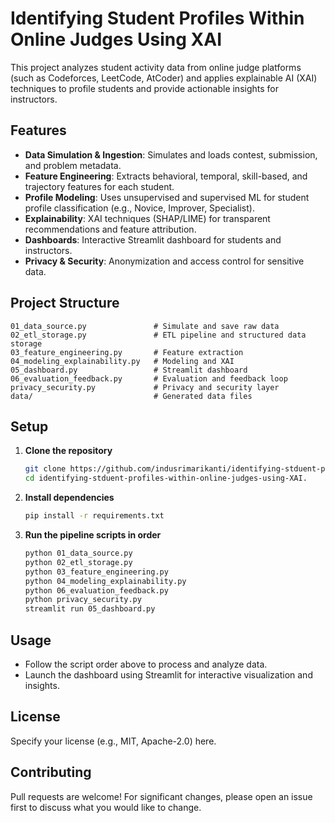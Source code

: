 # Identifying Student Profiles Within Online Judges Using XAI

This project analyzes student activity data from online judge platforms (such as Codeforces, LeetCode, AtCoder) and applies explainable AI (XAI) techniques to profile students and provide actionable insights for instructors.

## Features

- **Data Simulation & Ingestion**: Simulates and loads contest, submission, and problem metadata.
- **Feature Engineering**: Extracts behavioral, temporal, skill-based, and trajectory features for each student.
- **Profile Modeling**: Uses unsupervised and supervised ML for student profile classification (e.g., Novice, Improver, Specialist).
- **Explainability**: XAI techniques (SHAP/LIME) for transparent recommendations and feature attribution.
- **Dashboards**: Interactive Streamlit dashboard for students and instructors.
- **Privacy & Security**: Anonymization and access control for sensitive data.

## Project Structure

```
01_data_source.py               # Simulate and save raw data
02_etl_storage.py               # ETL pipeline and structured data storage
03_feature_engineering.py       # Feature extraction
04_modeling_explainability.py   # Modeling and XAI
05_dashboard.py                 # Streamlit dashboard
06_evaluation_feedback.py       # Evaluation and feedback loop
privacy_security.py             # Privacy and security layer
data/                           # Generated data files
```

## Setup

1. **Clone the repository**
   ```bash
   git clone https://github.com/indusrimarikanti/identifying-stduent-profiles-within-online-judges-using-XAI..git
   cd identifying-stduent-profiles-within-online-judges-using-XAI.
   ```

2. **Install dependencies**
   ```bash
   pip install -r requirements.txt
   ```

3. **Run the pipeline scripts in order**
   ```bash
   python 01_data_source.py
   python 02_etl_storage.py
   python 03_feature_engineering.py
   python 04_modeling_explainability.py
   python 06_evaluation_feedback.py
   python privacy_security.py
   streamlit run 05_dashboard.py
   ```

## Usage

- Follow the script order above to process and analyze data.
- Launch the dashboard using Streamlit for interactive visualization and insights.

## License

Specify your license (e.g., MIT, Apache-2.0) here.

## Contributing

Pull requests are welcome! For significant changes, please open an issue first to discuss what you would like to change.
